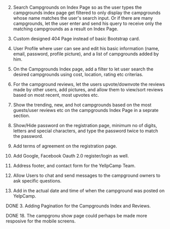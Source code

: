 2.  Search Campgrounds on Index Page so as the user types the campgrounds index page get filtered to only display the campgrounds whose name matches the user's search input. Or if there are many campgrounds, let the user enter and send his query to receive only the matching campgrounds as a result on Index Page.

5. Custom designed 404 Page instead of basic Bootstrap card.

6. User Profile where user can see and edit his basic information (name, email, password, profile picture), and a list of campgrounds added by him.

8. On the Campgrounds Index page, add a filter to let user search the desired campgrounds using cost, location, rating etc criterias.

10. For the campground reviews, let the users upvote/downvote the reviews made by other users, add pictures, and allow them to view/sort reviews based on most recent, most upvotes etc.

11. Show the trending, new, and hot campgrounds based on the most guests/user reviews etc on the campgrounds Index Page in a seprate section.

13. Show/Hide password on the registration page, minimum no of  digits, letters and special characters, and type the password twice to match the password.

15. Add terms of agreement on the registration page.

17. Add Google, Facebook Oauth 2.0 register/login as well.

20. Address footer, and contact form for the YellpCamp Team.

21. Allow Users to chat and send messages to the campground owners to ask specific questions.

22. Add in the actual date and time of when the campground was posted on YelpCamp.

DONE 3.  Adding Pagination for the Campgrounds Index and Reviews.

DONE 18. The campgronu show page could perhaps be made more resposive for the mobile screens.